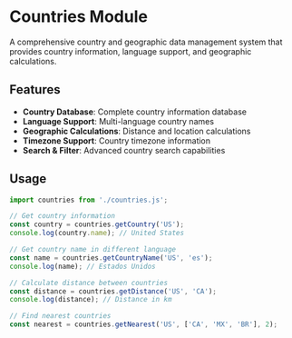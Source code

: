 # Countries Module

A comprehensive country and geographic data management system that provides country information, language support, and geographic calculations.

## Features

- **Country Database**: Complete country information database
- **Language Support**: Multi-language country names
- **Geographic Calculations**: Distance and location calculations
- **Timezone Support**: Country timezone information
- **Search & Filter**: Advanced country search capabilities

## Usage

```javascript
import countries from './countries.js';

// Get country information
const country = countries.getCountry('US');
console.log(country.name); // United States

// Get country name in different language
const name = countries.getCountryName('US', 'es');
console.log(name); // Estados Unidos

// Calculate distance between countries
const distance = countries.getDistance('US', 'CA');
console.log(distance); // Distance in km

// Find nearest countries
const nearest = countries.getNearest('US', ['CA', 'MX', 'BR'], 2);
``` 